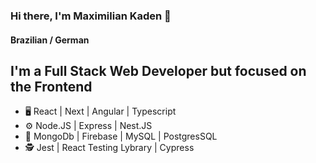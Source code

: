 ### Hi there, I'm Maximilian Kaden 👋
#### Brazilian / German

## I'm a Full Stack Web Developer but focused on the Frontend

- 🖥️ React | Next | Angular | Typescript
- ⚙️ Node.JS | Express | Nest.JS
- 💾 MongoDb | Firebase | MySQL | PostgresSQL
- 🕵️ Jest | React Testing Lybrary | Cypress

